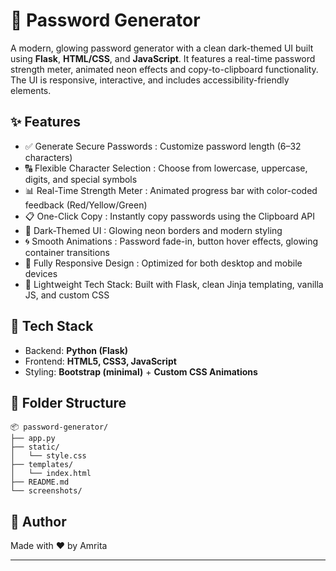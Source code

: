 # 🔐 Password Generator

A modern, glowing password generator with a clean dark-themed UI built using **Flask**, **HTML/CSS**, and **JavaScript**. It features a real-time password strength meter, animated neon effects and copy-to-clipboard functionality. The UI is responsive, interactive, and includes accessibility-friendly elements.


## ✨ Features

- ✅ Generate Secure Passwords : Customize password length (6–32 characters)
- 🔠 Flexible Character Selection : Choose from lowercase, uppercase, digits, and special symbols
- 📊 Real-Time Strength Meter : Animated progress bar with color-coded feedback (Red/Yellow/Green)
- 📋 One-Click Copy : Instantly copy passwords using the Clipboard API
- 🌌 Dark-Themed UI : Glowing neon borders and modern styling
- 🌀 Smooth Animations : Password fade-in, button hover effects, glowing container transitions
- 📱 Fully Responsive Design : Optimized for both desktop and mobile devices
- 🧠 Lightweight Tech Stack: Built with Flask, clean Jinja templating, vanilla JS, and custom CSS

## 🚀 Tech Stack

- Backend: **Python (Flask)**
- Frontend: **HTML5, CSS3, JavaScript**
- Styling: **Bootstrap (minimal)** + **Custom CSS Animations**

## 📁 Folder Structure

```
📦 password-generator/
├── app.py
├── static/
│   └── style.css
├── templates/
│   └── index.html
├── README.md
└── screenshots/
```

## 🙌 Author

Made with ❤️ by Amrita

---
